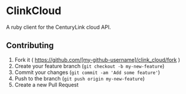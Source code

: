 # ClinkCloud

A ruby client for the CenturyLink cloud API.

## Contributing

1. Fork it ( https://github.com/[my-github-username]/clink_cloud/fork )
2. Create your feature branch (`git checkout -b my-new-feature`)
3. Commit your changes (`git commit -am 'Add some feature'`)
4. Push to the branch (`git push origin my-new-feature`)
5. Create a new Pull Request
